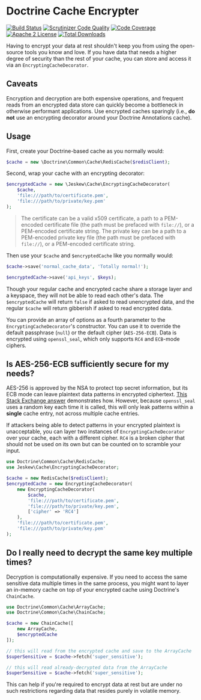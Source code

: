 # Doctrine Cache Encrypter

[![Build Status](https://travis-ci.org/jeskew/doctrine-cache-encrypter.svg?branch=master)](https://travis-ci.org/jeskew/doctrine-cache-encrypter)
[![Scrutinizer Code Quality](https://scrutinizer-ci.com/g/jeskew/doctrine-cache-encrypter/badges/quality-score.png?b=master)](https://scrutinizer-ci.com/g/jeskew/doctrine-cache-encrypter/?branch=master)
[![Code Coverage](https://scrutinizer-ci.com/g/jeskew/doctrine-cache-encrypter/badges/coverage.png?b=master)](https://scrutinizer-ci.com/g/jeskew/doctrine-cache-encrypter/?branch=master)
[![Apache 2 License](https://img.shields.io/packagist/l/jeskew/doctrine-cache-encrypter.svg?style=flat)](https://www.apache.org/licenses/LICENSE-2.0.html)
[![Total Downloads](https://img.shields.io/packagist/dt/jeskew/doctrine-cache-encrypter.svg?style=flat)](https://packagist.org/packages/jeskew/doctrine-cache-encrypter)

Having to encrypt your data at rest shouldn't keep you from using the open-source
tools you know and love. If you have data that needs a higher degree of security
than the rest of your cache, you can store and access it via an 
`EncryptingCacheDecorator`.

## Caveats

Encryption and decryption are both expensive operations, and frequent reads from
an encrypted data store can quickly become a bottleneck in otherwise performant
applications. Use encrypted caches sparingly (i.e., **do not** use an encrypting
decorator around your Doctrine Annotations cache).

## Usage

First, create your Doctrine-based cache as you normally would:
```php
$cache = new \Doctrine\Common\Cache\RedisCache($redisClient);
```

Second, wrap your cache with an encrypting decorator:
```php
$encryptedCache = new \Jeskew\Cache\EncryptingCacheDecorator(
    $cache,
    'file:///path/to/certificate.pem',
    'file:///path/to/private/key.pem'
);
```

> The certificate can be a valid x509 certificate, a path to a PEM-encoded
certificate file (the path must be prefaced with `file://`), or a PEM-encoded
certificate string. The private key can be a path to a PEM-encoded private key
file (the path must be prefaced with `file://`), or a PEM-encoded certificate string.

Then use your `$cache` and `$encryptedCache` like you normally would:
```php
$cache->save('normal_cache_data', 'Totally normal!');

$encryptedCache->save('api_keys', $keys);
```

Though your regular cache and encrypted cache share a storage layer and a
keyspace, they will not be able to read each other's data. The `$encryptedCache`
will return `false` if asked to read unencrypted data, and the regular `$cache`
will return gibberish if asked to read encrypted data.

You can provide an array of options as a fourth parameter to the
`EncryptingCacheDecorator`'s constructor. You can use it to override the default
passphrase (`null`) or the default cipher (`AES-256-ECB`). Data is encrypted
using `openssl_seal`, which only supports `RC4` and `ECB`-mode ciphers.

## Is AES-256-ECB sufficiently secure for my needs?

AES-256 is approved by the NSA to protect top secret information, but its ECB
mode can leave plaintext data patterns in encrypted ciphertext. [This Stack
Exchange answer](http://crypto.stackexchange.com/a/20946/27519) demonstrates
how. However, because `openssl_seal` uses a random key each time it is called,
this will only leak patterns within a **single** cache entry, not across
multiple cache entries.

If attackers being able to detect patterns in your encrypted plaintext is
unacceptable, you can layer two instances of `EncryptingCacheDecorator` over
your cache, each with a different cipher. `RC4` is a broken cipher that should
not be used on its own but can be counted on to scramble your input.
```php
use Doctrine\Common\Cache\RedisCache;
use Jeskew\Cache\EncryptingCacheDecorator;

$cache = new RedisCache($redisClient);
$encryptedCache = new EncryptingCacheDecorator(
    new EncryptingCacheDecorator(
        $cache,
        'file:///path/to/certificate.pem',
        'file:///path/to/private/key.pem',
        ['cipher' => 'RC4']
    ),
    'file:///path/to/certificate.pem',
    'file:///path/to/private/key.pem'
);
```

## Do I really need to decrypt the same key multiple times?

Decryption is computationally expensive. If you need to access the same
sensitive data multiple times in the same process, you might want to layer
an in-memory cache on top of your encrypted cache using Doctrine's `ChainCache`.
```php
use Doctrine\Common\Cache\ArrayCache;
use Doctrine\Common\Cache\ChainCache;

$cache = new ChainCache([
    new ArrayCache,
    $encryptedCache
]);

// this will read from the encrypted cache and save to the ArrayCache
$superSensitive = $cache->fetch('super_sensitive');

// this will read already-decrypted data from the ArrayCache
$superSensitive = $cache->fetch('super_sensitive');
```

This can help if you're required to encrypt data at rest but are under no such
restrictions regarding data that resides purely in volatile memory.
